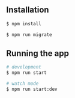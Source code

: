 
## Installation

```bash
$ npm install

$ npm run migrate
```

## Running the app

```bash
# development
$ npm run start

# watch mode
$ npm run start:dev

```